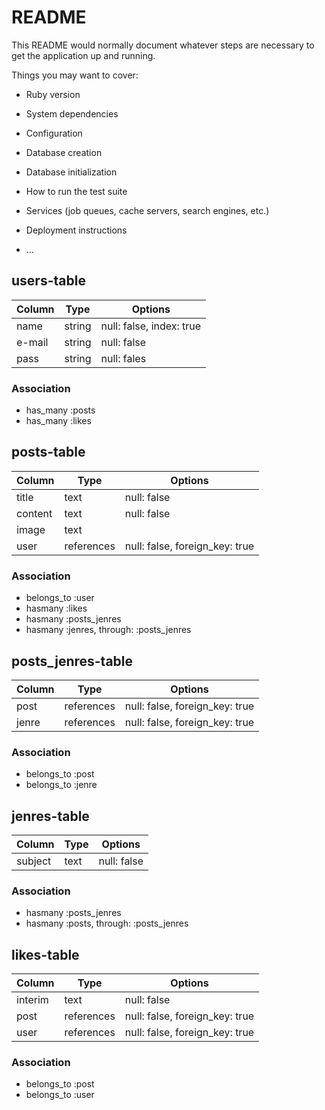 # README

This README would normally document whatever steps are necessary to get the
application up and running.

Things you may want to cover:

* Ruby version

* System dependencies

* Configuration

* Database creation

* Database initialization

* How to run the test suite

* Services (job queues, cache servers, search engines, etc.)

* Deployment instructions

* ...

## users-table

|Column|Type|Options|
|------|----|-------|
|name|string|null: false, index: true|
|e-mail|string|null: false|
|pass|string|null: fales|

### Association
- has_many :posts
- has_many :likes
  

## posts-table

|Column|Type|Options|
|------|----|-------|
|title|text|null: false|
|content|text|null: false|
|image|text||
|user|references|null: false, foreign_key: true|

### Association
- belongs_to :user
- hasmany :likes
- hasmany :posts_jenres
- hasmany :jenres, through: :posts_jenres

## posts_jenres-table

|Column|Type|Options|
|------|----|-------|
|post|references|null: false, foreign_key: true|
|jenre|references|null: false, foreign_key: true|

### Association
- belongs_to :post
- belongs_to :jenre


## jenres-table

|Column|Type|Options|
|------|----|-------|
|subject|text|null: false|

### Association
- hasmany :posts_jenres
- hasmany :posts, through: :posts_jenres

## likes-table

|Column|Type|Options|
|------|----|-------|
|interim|text|null: false|
|post|references|null: false, foreign_key: true|
|user|references|null: false, foreign_key: true|

### Association
- belongs_to :post
- belongs_to :user




